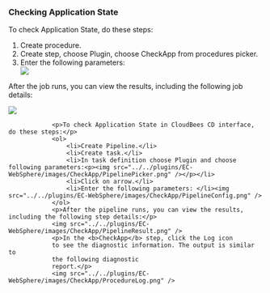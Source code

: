 <h3>Checking Application State</h3>
<p>To check Application State, do these steps:</p>
                <ol>
                    <li>Create procedure.</li>
                    <li>Create step, choose Plugin, choose CheckApp from procedures picker.</li>
                    <li>Enter the following parameters: </li><img src="../../plugins/EC-WebSphere/images/CheckApp/ProcedureConfig.png" />
                </ol>
                <p>After the job runs, you can view the results, including the following job details:</p>
                <img src="../../plugins/EC-WebSphere/images/CheckApp/ProcedureResult.png" />

                <p>To check Application State in CloudBees CD interface, do these steps:</p>
                <ol>
                    <li>Create Pipeline.</li>
                    <li>Create task.</li>
                    <li>In task definition choose Plugin and choose following parameters:<p><img src="../../plugins/EC-WebSphere/images/CheckApp/PipelinePicker.png" /></p></li>
                    <li>Click on arrow.</li>
                    <li>Enter the following parameters: </li><img src="../../plugins/EC-WebSphere/images/CheckApp/PipelineConfig.png" />
                </ol>
                <p>After the pipeline runs, you can view the results, including the following step details:</p>
                <img src="../../plugins/EC-WebSphere/images/CheckApp/PipelineResult.png" />
                <p>In the <b>CheckApp</b> step, click the Log icon
                to see the diagnostic information. The output is similar to
                the following diagnostic
                report.</p>
                <img src="../../plugins/EC-WebSphere/images/CheckApp/ProcedureLog.png" />